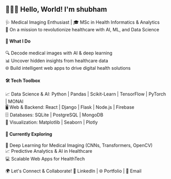 <h2>👨‍⚕️✨ Hello, World! I'm shubham <br> </h2>

🩺 Medical Imaging Enthusiast | 🎓 MSc in Health Informatics & Analytics <br>
🚀 On a mission to revolutionize healthcare with AI, ML, and Data Science <br>

<h4>🔬 What I Do <br> </h4>
🔍 Decode medical images with AI & deep learning <br>
📊 Uncover hidden insights from healthcare data <br>
🌐 Build intelligent web apps to drive digital health solutions <br>

<h4>🛠️ Tech Toolbox <br> </h4>
📈 Data Science & AI: Python | Pandas | Scikit-Learn | TensorFlow | PyTorch | MONAI <br>
🖥️ Web & Backend: React | Django | Flask | Node.js | Firebase <br>
🗄️ Databases: SQLite | PostgreSQL | MongoDB <br>
🎨 Visualization: Matplotlib | Seaborn | Plotly <br>

<h4>🚀 Currently Exploring <br> </h4>
🧠 Deep Learning for Medical Imaging (CNNs, Transformers, OpenCV) <br>
📈 Predictive Analytics & AI in Healthcare<br>
💻 Scalable Web Apps for HealthTech <br>

🌍 Let's Connect & Collaborate!
💼 LinkedIn | 🌐 Portfolio | 📧 Email

